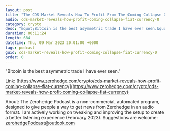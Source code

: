 ```yaml
---
layout: post
title: "The CDS Market Reveals How To Profit From The Coming Collapse Of Fiat Currency"
audio: cds-market-reveals-how-profit-coming-collapse-fiat-currency-0
category: crypto
desc: "&quot;Bitcoin is the best asymmetric trade I have ever seen.&quot;"
duration: 00:11:24
length: 684
datetime: Thu, 09 Mar 2023 20:01:00 +0000
tags: podcast
guid: cds-market-reveals-how-profit-coming-collapse-fiat-currency-0
order: 0
---
```

&quot;Bitcoin is the best asymmetric trade I have ever seen.&quot;

Link: [https://www.zerohedge.com/crypto/cds-market-reveals-how-profit-coming-collapse-fiat-currency](https://www.zerohedge.com/crypto/cds-market-reveals-how-profit-coming-collapse-fiat-currency)

About: The Zerohedge Podcast is a non-commercial, automated program, designed to give people a way to get news from Zerohedge in an audio format.  I am actively working on tweaking and improving the setup to create a better listening experience (February 2023).  Suggestions are welcome: [zerohedgePodcast@outlook.com](mailto:zerohedgePodcast@outlook.com)